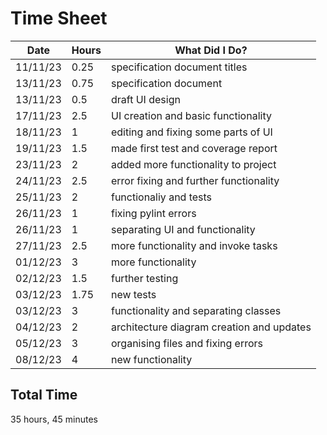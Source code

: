 # Time Sheet

| Date     | Hours | What Did I Do?                            |
|----------|-------|-------------------------------------------|
| 11/11/23 | 0.25  | specification document titles             |
| 13/11/23 | 0.75  | specification document                    |
| 13/11/23 | 0.5   | draft UI design                           |
| 17/11/23 | 2.5   | UI creation and basic functionality       |
| 18/11/23 | 1     | editing and fixing some parts of UI       | 
| 19/11/23 | 1.5   | made first test and coverage report       |
| 23/11/23 | 2     | added more functionality to project       |
| 24/11/23 | 2.5   | error fixing and further functionality    |
| 25/11/23 | 2     | functionaliy and tests                    |
| 26/11/23 | 1     | fixing pylint errors                      |
| 26/11/23 | 1     | separating UI and functionality           |
| 27/11/23 | 2.5   | more functionality and invoke tasks       |
| 01/12/23 | 3     | more functionality                        |
| 02/12/23 | 1.5   | further testing                           |
| 03/12/23 | 1.75  | new tests                                 |
| 03/12/23 | 3     | functionality and separating classes      |
| 04/12/23 | 2     | architecture diagram creation and updates |
| 05/12/23 | 3     | organising files and fixing errors        |
| 08/12/23 | 4     | new functionality                         |

## Total Time

35 hours, 45 minutes
